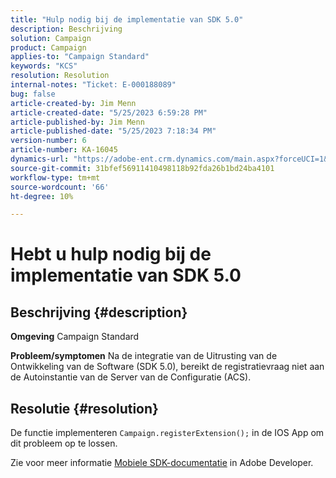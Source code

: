 ```yaml
---
title: "Hulp nodig bij de implementatie van SDK 5.0"
description: Beschrijving
solution: Campaign
product: Campaign
applies-to: "Campaign Standard"
keywords: "KCS"
resolution: Resolution
internal-notes: "Ticket: E-000188089"
bug: false
article-created-by: Jim Menn
article-created-date: "5/25/2023 6:59:28 PM"
article-published-by: Jim Menn
article-published-date: "5/25/2023 7:18:34 PM"
version-number: 6
article-number: KA-16045
dynamics-url: "https://adobe-ent.crm.dynamics.com/main.aspx?forceUCI=1&pagetype=entityrecord&etn=knowledgearticle&id=edce1943-2efb-ed11-8849-6045bd006295"
source-git-commit: 31bfef56911410498118b92fda26b1bd24ba4101
workflow-type: tm+mt
source-wordcount: '66'
ht-degree: 10%

---
```


# Hebt u hulp nodig bij de implementatie van SDK 5.0

## Beschrijving {#description}

<b>Omgeving</b>
Campaign Standard


<b>Probleem/symptomen</b>
Na de integratie van de Uitrusting van de Ontwikkeling van de Software (SDK 5.0), bereikt de registratievraag niet aan de Autoinstantie van de Server van de Configuratie (ACS).


## Resolutie {#resolution}


De functie implementeren `Campaign.registerExtension();` in de IOS App om dit probleem op te lossen.

Zie voor meer informatie [Mobiele SDK-documentatie](https://developer.adobe.com/client-sdks/documentation/) in Adobe Developer.
